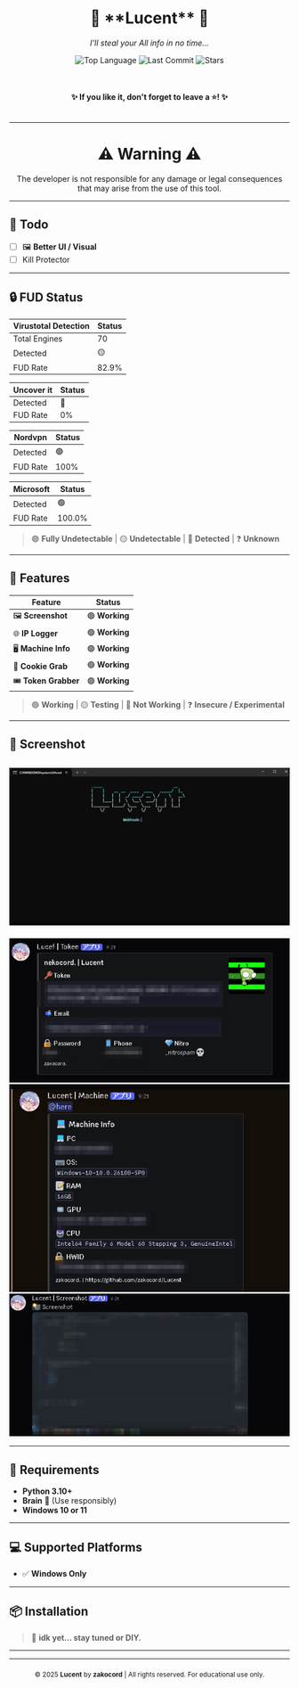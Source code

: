 <div align="center">
  
  <h1>💜 **Lucent** 💜</h1>
  <p><i>I'll steal your All info in no time...</i></p>
  
  <img src="https://img.shields.io/github/languages/top/zakocord/Lucent?color=c7f5ff" alt="Top Language">
  <img src="https://img.shields.io/github/last-commit/zakocord/Lucent?color=c7f5ff" alt="Last Commit">
  <img src="https://img.shields.io/github/stars/zakocord/Lucent?color=c7f5ff" alt="Stars">
  
  <br><br>
  <strong>✨ If you like it, don't forget to leave a ⭐! ✨</strong>
  <br><br>
</div>

--- 

<div align="center">
  
  <h1>⚠️ Warning ⚠️</h1>
  <p>The developer is not responsible for any damage or legal consequences that may arise from the use of this tool.<p>

</div>


---

## 📌 Todo
- [ ] 🖼 **Better UI / Visual**
- [ ] Kill Protector
---

## 🔒 **FUD Status**

| **Virustotal Detection** | **Status** |
|--------------------------|------------|
| Total Engines             | 70         |
| Detected                 | 🟡         |
| FUD Rate                 | 82.9%      |

| **Uncover it** | **Status** |
|----------------|------------|
| Detected       | 🔴         |
| FUD Rate       | 0%         |

| **Nordvpn**    | **Status** |
|----------------|------------|
| Detected       | 🟢         |
| FUD Rate       | 100%       |

| **Microsoft**  | **Status** |
|----------------|------------|
| Detected       | 🟢         |
| FUD Rate       | 100.0%     |

> 🟢 **Fully Undetectable** | 🟡 **Undetectable** | 🔴 **Detected** | ❓ **Unknown**

---

## 🚀 **Features**

| **Feature**        | **Status**    |
|--------------------|---------------|
| 🖼 **Screenshot**   | 🟢 **Working** |
| 🌐 **IP Logger**    | 🟢 **Working** |
| 🖥 **Machine Info** | 🟢 **Working** |
| 🍪 **Cookie Grab**  | 🟢 **Working** |
| 🎟 **Token Grabber**| 🟢 **Working** |

> 🟢 **Working** | 🟡 **Testing** | 🔴 **Not Working** | ❓ **Insecure / Experimental**

---
## 🚀 **Screenshot**
![Builder](https://raw.githubusercontent.com/zakocord/Lucent/refs/heads/main/img/preview_1.jpg)
---
![Token](https://raw.githubusercontent.com/zakocord/Lucent/refs/heads/main/img/preview_token.png)
![Machine](https://raw.githubusercontent.com/zakocord/Lucent/refs/heads/main/img/preview_machine.png)
![ss](https://raw.githubusercontent.com/zakocord/Lucent/refs/heads/main/img/preview_ss.png)

---

## 🧠 **Requirements**

- **Python 3.10+**
- **Brain** 🧠 (Use responsibly)
- **Windows 10 or 11**

---

## 💻 **Supported Platforms**

- ✅ **Windows Only**

---

## 📦 **Installation**

> 🤷 **idk yet... stay tuned or DIY.**

---
---
<div align="center">
  
  <sub>© 2025 **Lucent** by **zakocord** | All rights reserved. For educational use only.</sub>

</div>
